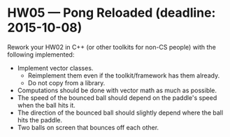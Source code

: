 HW05 — Pong Reloaded (deadline: 2015-10-08)
===

Rework your HW02 in C++ (or other toolkits for non-CS people) with the following implemented:

* Implement vector classes.
  * Reimplement them even if the toolkit/framework has them already.
  * Do not copy from a library.
* Computations should be done with vector math as much as possible.
* The speed of the bounced ball should depend on the paddle's speed when the ball hits it.
* The direction of the bounced ball should slightly depend where the ball hits the paddle.
* Two balls on screen that bounces off each other.
